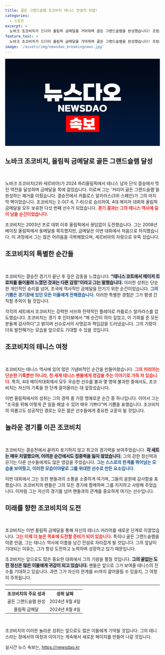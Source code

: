 ```yaml
---
title: 골든 그랜드슬램 조코비치 테니스 전설의 위업!
categories:
  - 스포츠
excerpt: >
  노바크 조코비치가 드디어 올림픽 금메달을 거머쥐며 골든 그랜드슬램을 완성했습니다! 프랑스 파리에서 열린 결승에서 카를로스 알카라스를 꺾고 역사적인 순간을 만들어낸 조코비치의 감격적인 순간을 놓치지 마세요!
feature_text: >
  노바크 조코비치가 드디어 올림픽 금메달을 거머쥐며 골든 그랜드슬램을 완성했습니다! 프랑스 파리에서 열린 결승에서 카를로스 알카라스를 꺾고 역사적인 순간을 만들어낸 조코비치의 감격적인 순간을 놓치지 마세요!
image: '/assets/img/newsdao_breakingnews.jpg'
---
```


<p><img src="/assets/img/newsdao_breakingnews.jpg" alt="flaretime 속보" /></p>

<h2 data-ke-size="size26">노바크 조코비치, 올림픽 금메달로 골든 그랜드슬램 달성</h2>

<p data-ke-size="size16">&nbsp;</p>

<p>노바크 조코비치(2위·세르비아)가 2024 파리올림픽에서 테니스 남자 단식 결승에서 멋진 역전을 달성하며 금메달을 목에 걸었습니다. 이로써 그는 '커리어 골든 그랜드슬램'을 완성하는 쾌거를 이뤘습니다. 결승전에서 카를로스 알카라스(3위·스페인)가 그의 마지막 벽이었습니다. 조코비치는 2-0(7-6, 7-6)으로 승리하여, 4대 메이저 대회와 올림픽 금메달을 모두 보유한 다섯 번째 선수가 되었습니다. <b><span style="color: #ee2323;">경기 결과는 그의 테니스 역사에 길이 남을 순간이었습니다.</span></b></p>

<p>조코비치는 2003년 프로 데뷔 이후 올림픽에서 끊임없이 도전했습니다. 그는 2008년 베이징 올림픽에서 동메달을 획득했지만, 금메달은 이번 대회에서 처음으로 차지했습니다. 이 과정에서 그는 많은 어려움을 극복해왔으며, 세르비아의 자랑으로 우뚝 섰습니다.</p>

<h2 data-ke-size="size26">조코비치의 특별한 순간들</h2>

<p data-ke-size="size16">&nbsp;</p>

<p>조코비치는 결승전 경기가 끝난 후 깊은 감동을 느꼈습니다. <b><span style="background-color: #21538527;">"테니스 코트에서 메이저 트로피를 들어올려 느꼈던 것과는 다른 감정"이라고 그는 말했습니다.</span></b> 이러한 성취는 단순한 개인적인 승리를 넘어, 조국에 역사적인 금메달을 안기기 위한 순간이었습니다. <b><span style="color: #1a5490;">그의 기쁨은 경기장에 있던 모든 이들에게 전해졌습니다.</span></b> 이러한 특별한 경험은 그가 평생 간직할 추억이 될 것입니다.</p>

<p>각각의 세트에서 조코비치는 강력한 서브와 전략적인 플레이로 카를로스 알카라스를 압도했습니다. 조코비치는 경기 후 인터뷰에서 "매 순간이 의미 깊었고, 이 기회를 준 모든 분들께 감사하다"고 밝히며 선수로서의 사명감과 책임감을 드러냈습니다. 그의 기량이 더욱 발전해가는 모습을 앞으로도 기대할 수 있을 것입니다.</p>

<h2 data-ke-size="size26">조코비치의 테니스 여정</h2>

<p data-ke-size="size16">&nbsp;</p>

<p>조코비치는 테니스 역사에 있어 많은 기념비적인 순간을 만들어왔습니다. <b><span style="color: #ee2323;">그의 커리어는 단순한 기록뿐만 아니라, 전 세계 테니스 팬들에게 영감을 주는 이야기로 가득 차 있습니다.</span></b> 특히, 4대 메이저대회에서 모두 우승한 선수를 불과 몇 명에 불과한 중에서도, 조코비치는 자신의 기록을 한 단계 끌어올리는 데 앞장섰습니다.</p>

<p>이번 올림픽에서의 성취는 그의 경력 중 가장 명예로운 순간 중 하나입니다. 이어서 그는 "조국을 위해 이렇게 큰 일을 해낼 수 있어 매우 기쁘다"며 기쁨을 표했습니다. 조코비치의 외롭고도 성공적인 경로는 모든 젊은 선수들에게 중요한 교훈이 될 것입니다.</p>

<h2 data-ke-size="size26">놀라운 경기를 이끈 조코비치</h2>

<p data-ke-size="size16">&nbsp;</p>

<p>조코비치는 결승전에서 끝까지 포기하지 않고 최고의 경기력을 보여주었습니다. <b><span style="background-color: #21538527;">각 세트는 매우 치열했으며, 어려운 순간에서도 집중력을 잃지 않았습니다.</span></b> 그의 강한 정신력과 끈기는 다른 선수들에게도 많은 영감을 주었습니다. <b><span style="color: #1a5490;">그는 스스로의 한계를 뛰어넘는 모습을 보여줬고, 이러한 모습이야말로 그를 위대한 선수로 만든 요소입니다.</span></b></p>

<p>이번 대회에서 그는 또한 팬들과의 소통을 소중하게 여기며, 그들의 응원에 감사함을 표했습니다. 조코비치의 팬들은 그의 모든 경기에 함께하며 그를 지지하고 사랑해 주었습니다. 이처럼 그는 자신의 경기를 넘어 팬들과의 관계를 중요하게 여기는 선수입니다.</p>

<h2 data-ke-size="size26">미래를 향한 조코비치의 도전</h2>

<p data-ke-size="size16">&nbsp;</p>

<p>조코비치는 이번 올림픽 금메달을 통해 자신의 테니스 커리어를 새로운 단계로 이끌었습니다. <b><span style="color: #ee2323;">그는 이제 더 높은 목표에 도전할 준비가 되어 있습니다.</span></b> 특히나 골든 그랜드슬램을 이룬 만큼, 그는 테니스 역사에 이름을 남긴 전설로 자리잡게 될 것입니다. 그의 앞날이 기대되는 이유는, 그가 항상 도전하고 노력하며 성장하고 있기 때문입니다.</p>

<p>조코비치는 앞으로도 많은 중요한 대회에서 그의 기량을 펼칠 것입니다. <b><span style="background-color: #21538527;">그의 끝없는 도전 정신은 많은 이들에게 귀감이 되고 있습니다.</span></b> 팬들은 앞으로 그가 보여줄 테니스의 진수를 기대하고 있습니다. 과연 그가 자신의 한계를 কত까지 끌어올릴 수 있을지, 그 여정이 주목됩니다.</p>

<hr>

<table style="width: 100%;">
  <tbody>
    <tr>
      <td style="text-align: center; height: 17px;"><b>조코비치의 주요 성과</b></td>
      <td style="text-align: center; height: 17px;"><b>성취 날짜</b></td>
    </tr>
    <tr>
      <td style="text-align: center; height: 17px;">골든 그랜드슬램 완성</td>
      <td style="text-align: center; height: 17px;">2024년 8월 4일</td>
    </tr>
    <tr>
      <td style="text-align: center; height: 17px;">올림픽 금메달</td>
      <td style="text-align: center; height: 17px;">2024년 8월 4일</td>
    </tr>
  </tbody>
</table>

<p data-ke-size="size16">&nbsp;</p>

<p>조코비치의 이러한 놀라운 성취는 앞으로도 많은 이들에게 기억될 것입니다. 그의 테니스라는 장에서의 여정과 이야기는 계속해서 새로운 페이지를 만들어 나갈 것입니다.</p>
실시간 뉴스 속보는, <a href="https://newsdao.kr" rel="dofollow">https://newsdao.kr</a>


